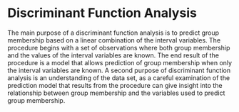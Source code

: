 Discriminant Function Analysis
==============================

The main purpose of a discriminant function analysis is to predict group membership based on a linear combination of the interval variables. The procedure begins with a set of observations where both group membership and the values of the interval variables are known. The end result of the procedure is a model that allows prediction of group membership when only the interval variables are known. A second purpose of discriminant function analysis is an understanding of the data set, as a careful examination of the prediction model that results from the procedure can give insight into the relationship between group membership and the variables used to predict group membership.
